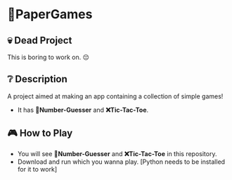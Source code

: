 # 📝PaperGames
## 💀 Dead Project
This is boring to work on. 😔
## ❔ Description
A project aimed at making an app containing a collection of simple games!
- It has **🔢Number-Guesser** and **❌Tic-Tac-Toe**.
## 🎮 How to Play
- You will see **🔢Number-Guesser** and **❌Tic-Tac-Toe** in this repository.
- Download and run which you wanna play. [Python needs to be installed for it to work]
